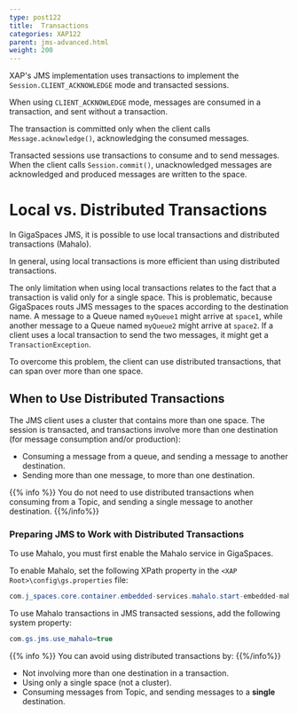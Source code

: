 ```yaml
---
type: post122
title:  Transactions
categories: XAP122
parent: jms-advanced.html
weight: 200
---
```



XAP's JMS implementation uses transactions to implement the `Session.CLIENT_ACKNOWLEDGE` mode and transacted sessions.

When using `CLIENT_ACKNOWLEDGE` mode, messages are consumed in a transaction, and sent without a transaction.

The transaction is committed only when the client calls `Message.acknowledge()`, acknowledging the consumed messages.

Transacted sessions use transactions to consume and to send messages. When the client calls `Session.commit()`, unacknowledged messages are acknowledged and produced messages are written to the space.

# Local vs. Distributed Transactions

In GigaSpaces JMS, it is possible to use local transactions and distributed transactions (Mahalo).

In general, using local transactions is more efficient than using distributed transactions.

The only limitation when using local transactions relates to the fact that a transaction is valid only for a single space. This is problematic, because GigaSpaces routs JMS messages to the spaces according to the destination name. A message to a Queue named `myQueue1` might arrive at `space1`, while another message to a Queue named `myQueue2` might arrive at `space2`. If a client uses a local transaction to send the two messages, it might get a `TransactionException`.

To overcome this problem, the client can use distributed transactions, that can span over more than one space.

## When to Use Distributed Transactions

The JMS client uses a cluster that contains more than one space. The session is transacted, and transactions involve more than one destination (for message consumption and/or production):

- Consuming a message from a queue, and sending a message to another destination.
- Sending more than one message, to more than one destination.

{{% info %}}
You do not need to use distributed transactions when consuming from a Topic, and sending a single message to another destination.
{{%/info%}}

### Preparing JMS to Work with Distributed Transactions

To use Mahalo, you must first enable the Mahalo service in GigaSpaces.

To enable Mahalo, set the following XPath property in the `<XAP Root>\config\gs.properties` file:


```java
com.j_spaces.core.container.embedded-services.mahalo.start-embedded-mahalo=true
```

To use Mahalo transactions in JMS transacted sessions, add the following system property:


```java
com.gs.jms.use_mahalo=true
```

{{% info %}}
You can avoid using distributed transactions by:
{{%/info%}}

- Not involving more than one destination in a transaction.
- Using only a single space (not a cluster).
- Consuming messages from Topic, and sending messages to a **single** destination.
